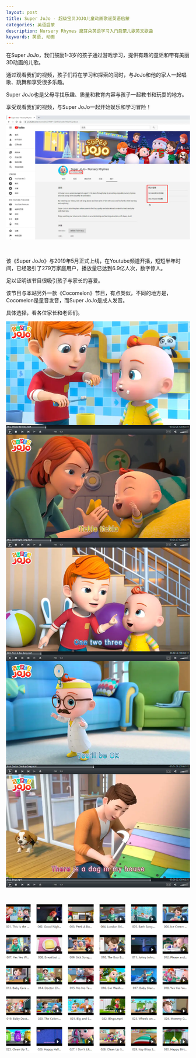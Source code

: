 ```yaml
---
layout: post
title: Super JoJo - 超级宝贝JOJO儿童动画歌谣英语启蒙
categories: 英语启蒙
description: Nursery Rhymes 磨耳朵英语学习入门启蒙儿歌英文歌曲
keywords: 英语, 动画
---
```


<p>
	在Super JoJo，我们鼓励1-3岁的孩子通过游戏学习，提供有趣的童谣和带有美丽3D动画的儿歌。
</p>
<p>
	通过观看我们的视频，孩子们将在学习和探索的同时，与JoJo和他的家人一起唱歌、跳舞和享受很多乐趣。
</p>
<p>
	Super JoJo也是父母寻找乐趣、质量和教育内容与孩子一起教书和玩耍的地方。
</p>
<p>
	享受观看我们的视频，与Super JoJo一起开始娱乐和学习冒险！
</p>


<p>
	<img src="/public/33280-5537bae5c2a4ad7c.webp" />
</p>
<p>
	<br />
</p>
<p>
	该《Super JoJo》与2019年5月正式上线，在Youtube频道开播，短短半年时间，已经吸引了279万家庭用户，播放量已达到6.9亿人次，数字惊人。
</p>
<p>
	足以证明该节目很吸引孩子与家长的喜爱。
</p>
<p>
	该节目与本站另外一款《Cocomelon》节目，有点类似，不同的地方是，Cocomelon是童音发音，而Super JoJo是成人发音。
</p>
<p>
	具体选择，看各位家长和老师们。
</p>
<div class="image-package" style="margin:0px;text-align:center;font-size:0px;">
	<div class="image-container" style="margin:0px auto;">
		<div class="image-container-fill">
		</div>
		<div class="image-view">
			<img class="" src="/public/33280-f2646dd8cfc7b880.webp" style="width:auto;height:auto;" /> 
		</div>
	</div>
</div>
<div class="image-package" style="margin:0px;text-align:center;font-size:0px;">
	<div class="image-container" style="margin:0px auto;">
		<div class="image-container-fill">
		</div>
		<div class="image-view">
			<img class="" src="/public/33280-4fe9bcf0d2649c05.webp" style="width:auto;height:auto;" /> 
		</div>
	</div>
</div>
<div class="image-package" style="margin:0px;text-align:center;font-size:0px;">
	<div class="image-container" style="margin:0px auto;">
		<div class="image-container-fill">
		</div>
		<div class="image-view">
			<img class="" src="/public/33280-d8cb90357e5bcb02.webp" style="width:auto;height:auto;" /> 
		</div>
	</div>
</div>
<div class="image-package" style="margin:0px;text-align:center;font-size:0px;">
	<div class="image-container" style="margin:0px auto;">
		<div class="image-container-fill">
		</div>
		<div class="image-view">
			<img class="" src="/public/33280-060927a4b666eb1f.webp" style="width:auto;height:auto;" /> 
		</div>
	</div>
</div>
<div class="image-package" style="margin:0px;text-align:center;font-size:0px;">
	<div class="image-container" style="margin:0px auto;">
		<div class="image-container-fill">
		</div>
		<div class="image-view">
			<img class="" src="/public/33280-22d1a716d136fba1.webp" style="width:auto;height:auto;" /> 
		</div>
	</div>
</div>
<p>
	<br />
</p>
<div class="image-package" style="margin:0px;text-align:center;font-size:0px;">
	<div class="image-container" style="margin:0px auto;">
		<div class="image-container-fill">
		</div>
		<div class="image-view">
			<img class="" src="/public/33280-094ec670890c8690.webp" style="width:auto;height:auto;" /> 
		</div>
	</div>
</div>


